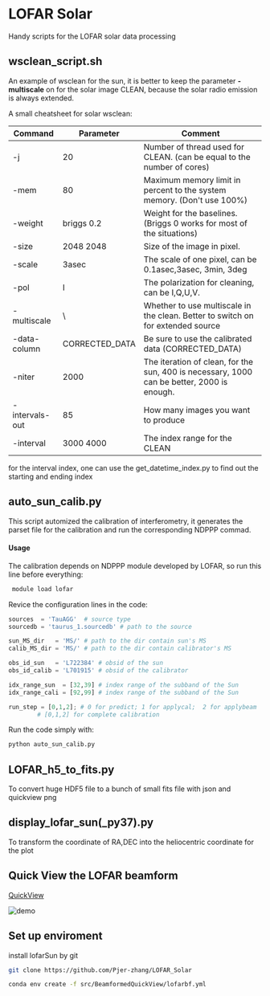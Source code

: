 # LOFAR Solar
 Handy scripts for the LOFAR solar data processing

## wsclean\_script.sh

An example of wsclean for the sun, it is better to keep the parameter **-multiscale** on for the solar image CLEAN, because the solar radio emission is always extended.

A small cheatsheet for solar wsclean:

| Command        | Parameter      | Comment                                                                                      |
|----------------|----------------|----------------------------------------------------------------------------------------------|
| -j             | 20             | Number of thread used for CLEAN.  (can be equal to the number of cores)                      |
| -mem           | 80             | Maximum memory limit in percent to  the system memory. (Don't use 100%)                      |
| -weight        | briggs 0.2     | Weight for the baselines. (Briggs 0  works for most of the situations)                       |
| -size          | 2048 2048      | Size of the image in pixel.                                                                  |
| -scale         | 3asec          | The scale of one pixel, can be  0.1asec,3asec, 3min, 3deg                                    |
| -pol           | I              | The polarization for cleaning,  can be I,Q,U,V.                                              |
| -multiscale    | \              | Whether to use multiscale in the  clean. Better to switch on for  extended source            |
| -data-column   | CORRECTED\_DATA | Be sure to use the calibrated data  (CORRECTED\_DATA)                                       |
| -niter         | 2000           | The iteration of clean, for the sun,  400 is necessary, 1000 can be better,  2000 is enough. |
| -intervals-out | 85             | How many images you want to produce                                                          |
| -interval      | 3000 4000      | The index range for the CLEAN                                                                |

for the interval index, one can use the get\_datetime\_index.py to find out the starting and ending index


## auto\_sun\_calib.py

 This script automized the calibration of interferometry, it generates the parset file for the calibration and run the corresponding NDPPP commad.

#### Usage

 The calibration depends on NDPPP module developed by LOFAR, so run this line before everything:

```bash
 module load lofar
```

Revice the configuration lines in the code:
```python
sources  = 'TauAGG'  # source type
sourcedb = 'taurus_1.sourcedb' # path to the source

sun_MS_dir   = 'MS/' # path to the dir contain sun's MS 
calib_MS_dir = 'MS/' # path to the dir contain calibrator's MS

obs_id_sun   = 'L722384' # obsid of the sun
obs_id_calib = 'L701915' # obsid of the calibrator

idx_range_sun  = [32,39] # index range of the subband of the Sun
idx_range_cali = [92,99] # index range of the subband of the Sun

run_step = [0,1,2]; # 0 for predict; 1 for applycal;  2 for applybeam
		# [0,1,2] for complete calibration
```

Run the code simply  with:

```bash
python auto_sun_calib.py
```

## LOFAR\_h5\_to\_fits.py

To convert huge HDF5 file to a bunch of small fits file with json and quickview png

## display\_lofar\_sun(\_py37).py

To transform the coordinate of RA,DEC into the heliocentric coordinate for the plot

## Quick View the LOFAR beamform

[QuickView](src\BeamformedQuickView\README.md)

![demo](https://raw.githubusercontent.com/Pjer-zhang/LOFAR_Solar/master/src/img/demo.gif)

## Set up enviroment


install lofarSun by git
```bash
git clone https://github.com/Pjer-zhang/LOFAR_Solar
```

```bash
conda env create -f src/BeamformedQuickView/lofarbf.yml
```
